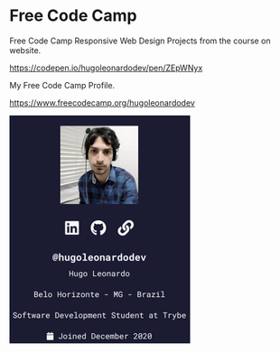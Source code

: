 <h1>Free Code Camp</h1>

Free Code Camp Responsive Web Design Projects from the course on website.

https://codepen.io/hugoleonardodev/pen/ZEpWNyx

My Free Code Camp Profile.

https://www.freecodecamp.org/hugoleonardodev

<a href="https://www.freecodecamp.org/hugoleonardodev"><img src="fcc-profile.png"></a>
